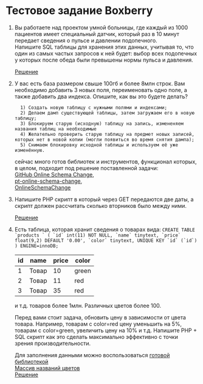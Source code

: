 # Тестовое задание Boxberry

1. Вы работаете над проектом умной больницы, где каждый из 1000 пациентов имеет специальный датчик, который раз в 10 минут передает сведения о пульсе и давлении подопечного.  
   Напишите SQL таблицы для хранения этих данных, учитывая то, что один из самых частых запросов к ней будет: выбор всех подопечных у которых после обеда были превышены нормы пульса и давления.

   [Решение](https://github.com/M1aso/boxberry-test/blob/main/tasks/PatientsCheck/PatientsCheck.php)


2. У вас есть база размером свыше 100гб и более 8млн строк. Вам необходимо добавить 3 новых поля, переименовать одно поле, а также добавить два индекса. Опишите, как вы это будете делать?

         1) Создать новую таблицу с нужными полями и индексами;
         2) Делаем дамп существующей таблицы, затем загружаем его в новую таблицу;
         3) Блокируем старую (исходную) таблицу на запись, измененяем названия таблиц на необходимые
         4) Желательно проверить старую таблицу на предмет новых записей, которых нет в новой копии (могли появиться во время снятия дампа);
         5) Снимаем блокировку исходной таблицы и используем её уже изменённую.

   сейчас много готов библиотек и инструментов, функционал которых, в целом, подходит под решение поставленной задачи:  
   [GitHub Online Schema Change](https://github.com/github/gh-ost),  
   [pt-online-schema-change](https://www.percona.com/doc/percona-toolkit/2.2/pt-online-schema-change.html),  
   [OnlineSchemaChange](https://github.com/facebookincubator/OnlineSchemaChange)


3. Напишите PHP скрипт в который через GET передаются две даты, а скрипт должен рассчитать сколько вторников было между ними.

   [Решение](https://github.com/M1aso/boxberry-test/blob/main/tasks/CountTuesdays/%D0%A1ountTuesdays.php)


4. Есть таблица, которая хранит сведения о товарах вида:
   ``
   CREATE TABLE `products ` (
     `id` int(11) NOT NULL,
     `name` tinytext,
     `price` float(9,2) DEFAULT '0.00',
     `color` tinytext,
     UNIQUE KEY `id` (`id`)
   ) ENGINE=innoDB;
   ``

   | id  | name  | price | color |
   | --- | ----- | ----- | ----- |
   | 1   | Товар | 10    | green |
   | 2   | Товар | 11    | red   |
   | 3   | Товар | 35    | red   |

   и т.д. товаров более 1млн. Различных цветов более 100.

   Перед вами стоит задача, обновить цену в зависимости от цвета товара. Например, товарам с color=red цену уменьшить на 5%, товарам с color=green, увеличить цену на 10% и т.д.
   Напишите PHP + SQL скрипт как это сделать максимально эффективно с точки зрения производительности.

   Для заполнения данными можно воспользоваться [готовой библиотекой](https://github.com/fzaninotto/Faker)  
   [Массив названий цветов](https://gist.github.com/slikts/cfa5bb0ad340b6e01dd711f20a419aec)  
   [Решение](https://github.com/M1aso/boxberry-test/blob/main/tasks/ChangePrice/ChangePrice.php)
